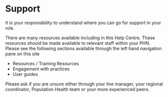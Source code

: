 # Support

It is your responsibility to understand where you can go for support in your role. 

There are many resources available including in this Help Centre. These resources should be made available to relevant staff within your PHN. Please see the following sections available through the left hand navigation pane on this site
- Resources / Training Resources
- Engagement with practices
- User guides


Please ask if you are unsure either through your line manager, your regional coordinator, Population Health  team or your more experienced peers.

